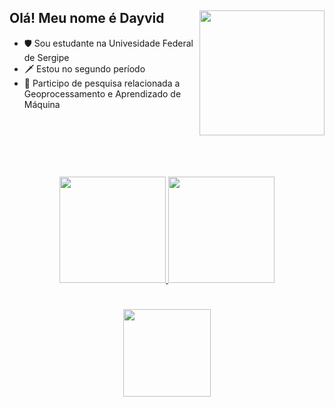 

<!--
**kamatashi/kamatashi** is a ✨ _special_ ✨ repository because its `README.md` (this file) appears on your GitHub profile.

Here are some ideas to get you started:

- 🔭 I’m currently working on ...
- 🌱 I’m currently learning ...
- 👯 I’m looking to collaborate on ...
- 🤔 I’m looking for help with ...
- 💬 Ask me about ...
- 📫 How to reach me: ...
- 😄 Pronouns: ...
- ⚡ Fun fact: ...
-->
## Olá! Meu nome é Dayvid <img align="right" src="https://user-images.githubusercontent.com/77745454/153294700-39b68079-4c4f-4129-a115-ec65be6b4a25.png" width="200" />

- 🛡️ Sou estudante na Univesidade Federal de Sergipe
- 🗡️ Estou no segundo período
- 🔬 Participo de pesquisa relacionada a Geoprocessamento e Aprendizado de Máquina

#
<br>
<br>
<br>
<br>
 <div align="center">
 <a href="#">
  <img height="170em" src="https://github-readme-stats.vercel.app/api?username=kamatashi&show_icons=true&theme=github_dark&include_all_commits=true&count_private=true"/>
  <img height="170em" src="https://github-readme-stats.vercel.app/api/top-langs/?username=kamatashi&layout=compact&langs_count=8&theme=github_dark"/><br>
 
   
</div> 

#
 <div align="center">
  <img align="Escudo_Familia_Santana" src="https://user-images.githubusercontent.com/77745454/153318783-aa0d4001-6955-4848-90f9-ca5e3e66214c.png" width="140" />
   
</div>

